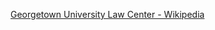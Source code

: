 ﻿[Georgetown University Law Center - Wikipedia](https://en.wikipedia.org/wiki/Georgetown_University_Law_Center)